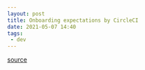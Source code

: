 ```yaml
---
layout: post
title: Onboarding expectations by CircleCI
date: 2021-05-07 14:40
tags:
 - dev
---
```


[source](https://docs.google.com/document/d/1sQ8R3Zjkg-kskj4kcOEUQ7H6sYwttsWWpVRr3-j6UnI/edit#heading=h.oqdzhbaodl3m)